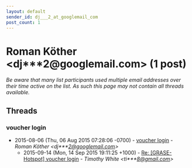 ```yaml
---
layout: default
sender_id: dj___2_at_googlemail_com
post_count: 1
---
```


# Roman Köther <dj***2<span>@</span>googlemail.com> (1 post)

_Be aware that many list participants used multiple email addresses over their time active on the list. As such this page may not contain all threads available._

## Threads

### voucher login
+ 2015-08-06 (Thu, 06 Aug 2015 07:28:06 -0700) - [voucher login](/archive/2015/08/ecab0c5558fa6a4938128853487cc7da03e1db2dc04a9825d3a13afd174822e9) - _Roman Köther \<dj***2@googlemail.com\>_
  + 2015-09-14 (Mon, 14 Sep 2015 19:11:25 +1000) - [Re: [GRASE-Hotspot] voucher login](/archive/2015/09/56e8b56cde53f879070c18616af1a3102995972ea487c3e35412aaf3a17e71ca) - _Timothy White \<ti***8@gmail.com\>_


